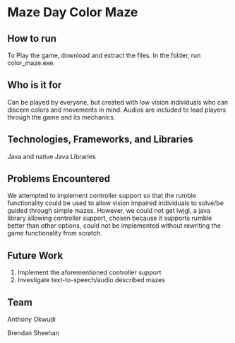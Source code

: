 # Maze Day Color Maze
## How to run
To Play the game, download and extract the files. In the folder, run color_maze.exe.

## Who is it for
Can be played by everyone, but created with low vision individuals who can discern colors and movements in mind. Audios are included to lead players through the game and its mechanics.

## Technologies, Frameworks, and Libraries
Java and native Java Libraries

## Problems Encountered
We attempted to implement controller support so that the rumble functionality could be used to allow vision impaired individuals to solve/be guided through simple mazes.  However, we could not get lwjgl, a java library allowing controller support, chosen because it supports rumble better than other options, could not be implemented without rewriting the game functionality from scratch. 

## Future Work
1. Implement the aforementioned controller support
2. Investigate text-to-speech/audio described mazes

## Team
Anthony Okwudi

Brendan Sheehan
